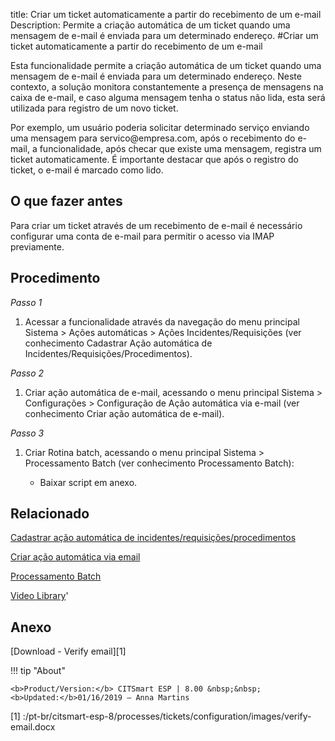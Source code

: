 title: Criar um ticket automaticamente a partir do recebimento de um e-mail
Description: Permite a criação automática de um ticket quando uma mensagem de e-mail é enviada para um determinado endereço.
#Criar um ticket automaticamente a partir do recebimento de um e-mail

Esta funcionalidade permite a criação automática de um ticket quando uma
mensagem de e-mail é enviada para um determinado endereço. Neste contexto, a
solução monitora constantemente a presença de mensagens na caixa de e-mail, e
caso alguma mensagem tenha o status não lida, esta será utilizada para registro
de um novo ticket.

Por exemplo, um usuário poderia solicitar determinado serviço enviando uma
mensagem para servico\@empresa.com, após o recebimento do e-mail, a
funcionalidade, após checar que existe uma mensagem, registra um ticket
automaticamente. É importante destacar que após o registro do ticket, o e-mail é
marcado como lido.

O que fazer antes
---------

Para criar um ticket através de um recebimento de e-mail é necessário configurar
uma conta de e-mail para permitir o acesso via IMAP previamente.

Procedimento
----------

*Passo 1*

1.  Acessar a funcionalidade através da navegação do menu principal Sistema \>
    Ações automáticas \> Ações Incidentes/Requisições (ver conhecimento
    Cadastrar Ação automática de Incidentes/Requisições/Procedimentos).

*Passo 2*

1.  Criar ação automática de e-mail, acessando o menu principal Sistema \>
    Configurações \> Configuração de Ação automática via e-mail (ver
    conhecimento Criar ação automática de e-mail).

*Passo 3*

1.  Criar Rotina batch, acessando o menu principal Sistema \> Processamento
    Batch (ver conhecimento Processamento Batch):

    -   Baixar script em anexo.


Relacionado
-------

[Cadastrar ação automática de incidentes/requisições/procedimentos](/pt-br/citsmart-esp-8/additional-features/automation-of-operation/configuration/register-automatic-actions-incident-request-procedure.html)

[Criar ação automática via email](/pt-br/citsmart-esp-8/platform-administration/configuring-automatic-actions/email-create-automatic-action-via-email.html)

[Processamento Batch](/pt-br/citsmart-esp-8/platform-administration/configuring-automatic-actions/batch-batch-processing.html)


<i class='fa fa-youtube-play  fa-2x' style='color:#97ce17;vertical-align: middle;'> </i> [Video Library](https://www.youtube.com/playlist?list=PLB5qK2uzf2RN9wA1DbVHEot2QD2gW8_jq)'

Anexo
------------
[Download - Verify email][1]


!!! tip "About"

    <b>Product/Version:</b> CITSmart ESP | 8.00 &nbsp;&nbsp;
    <b>Updated:</b>01/16/2019 – Anna Martins
    
[1] :/pt-br/citsmart-esp-8/processes/tickets/configuration/images/verify-email.docx
  
